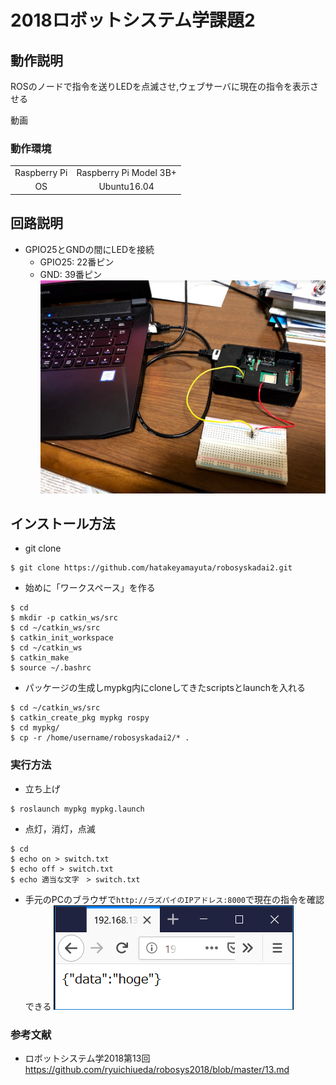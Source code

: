 # 2018ロボットシステム学課題2
## 動作説明
 ROSのノードで指令を送りLEDを点滅させ,ウェブサーバに現在の指令を表示させる <p> 
動画 

### 動作環境

|||
|:--:|:--:|
|Raspberry Pi|Raspberry Pi Model 3B+|
|OS| Ubuntu16.04|
## 回路説明
* GPIO25とGNDの間にLEDを接続
  * GPIO25: 22番ピン
  * GND: 39番ピン
![](./kairo.PNG)
## インストール方法
* git clone
```
$ git clone https://github.com/hatakeyamayuta/robosyskadai2.git
```
* 始めに「ワークスペース」を作る
```
$ cd
$ mkdir -p catkin_ws/src
$ cd ~/catkin_ws/src
$ catkin_init_workspace
$ cd ~/catkin_ws
$ catkin_make
$ source ~/.bashrc
```
* パッケージの生成しmypkg内にcloneしてきたscriptsとlaunchを入れる
```
$ cd ~/catkin_ws/src
$ catkin_create_pkg mypkg rospy
$ cd mypkg/
$ cp -r /home/username/robosyskadai2/* .
```
### 実行方法
* 立ち上げ
```
$ roslaunch mypkg mypkg.launch 
```
* 点灯，消灯，点滅
```
$ cd
$ echo on > switch.txt
$ echo off > switch.txt
$ echo 適当な文字　> switch.txt
```
* 手元のPCのブラウザで`http://ラズパイのIPアドレス:8000`で現在の指令を確認できる
![](./webserver.PNG)
### 参考文献
* ロボットシステム学2018第13回   
https://github.com/ryuichiueda/robosys2018/blob/master/13.md  




